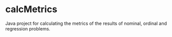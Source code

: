# calcMetrics

Java project for calculating the metrics of the results of nominal, ordinal and regression problems.
